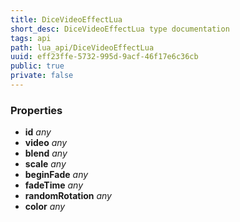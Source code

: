 ```yaml
---
title: DiceVideoEffectLua
short_desc: DiceVideoEffectLua type documentation
tags: api
path: lua_api/DiceVideoEffectLua
uuid: eff23ffe-5732-995d-9acf-46f17e6c36cb
public: true
private: false
---
```




### Properties

* **id** *any* 
* **video** *any* 
* **blend** *any* 
* **scale** *any* 
* **beginFade** *any* 
* **fadeTime** *any* 
* **randomRotation** *any* 
* **color** *any* 
